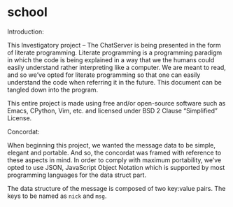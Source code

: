 # school
Introduction: 

This Investigatory project – The ChatServer is being presented in the form of literate programming. Literate programming is a programming paradigm in which the code is being explained in a way that we the humans could easily understand rather interpreting like a computer. We are meant to read, and so we’ve opted for literate programming so that one can easily understand the code when referring it in the future. This document can be tangled down into the program.  

This entire project is made using free and/or open-source software such as Emacs, CPython, Vim, etc. and licensed under BSD 2 Clause “Simplified” License. 

 

Concordat: 

When beginning this project, we wanted the message data to be simple, elegant and portable. And so, the concordat was framed with reference to these aspects in mind. In order to comply with maximum portability, we’ve opted to use JSON, JavaScript Object Notation which is supported by most programming languages for the data struct part. 

The data structure of the message is composed of two key:value pairs. The keys to be named as ```nick``` and ```msg```. 
